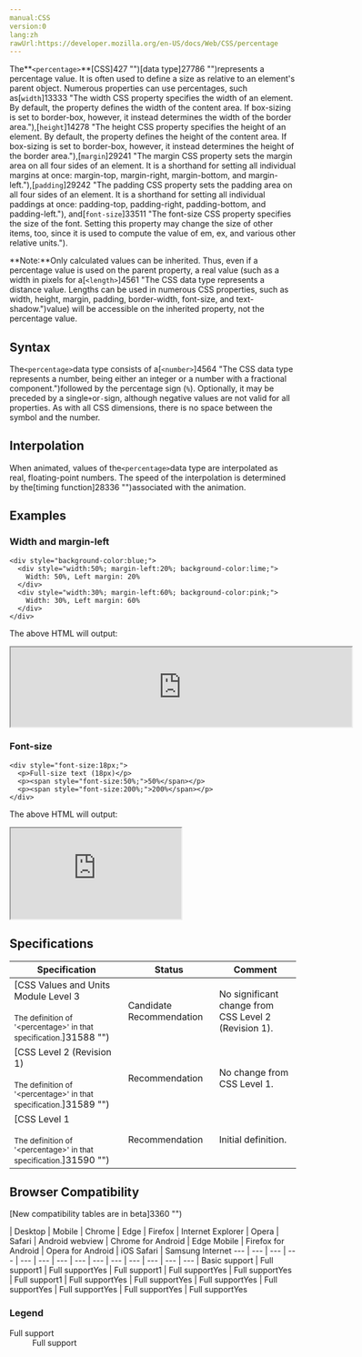 ```yaml
---
manual:CSS
version:0
lang:zh
rawUrl:https://developer.mozilla.org/en-US/docs/Web/CSS/percentage
---
```






The**`<percentage>`**[CSS]427 "")[data type]27786 "")represents a percentage value. It is often used to define a size as relative to an element&#39;s parent object. Numerous properties can use percentages, such as[`width`]13333 "The width CSS property specifies the width of an element. By default, the property defines the width of the content area. If box-sizing is set to border-box, however, it instead determines the width of the border area."),[`height`]14278 "The height CSS property specifies the height of an element. By default, the property defines the height of the content area. If box-sizing is set to border-box, however, it instead determines the height of the border area."),[`margin`]29241 "The margin CSS property sets the margin area on all four sides of an element. It is a shorthand for setting all individual margins at once: margin-top, margin-right, margin-bottom, and margin-left."),[`padding`]29242 "The padding CSS property sets the padding area on all four sides of an element. It is a shorthand for setting all individual paddings at once: padding-top, padding-right, padding-bottom, and padding-left."), and[`font-size`]33511 "The font-size CSS property specifies the size of the font. Setting this property may change the size of other items, too, since it is used to compute the value of em, ex, and various other relative <length> units.").

**Note:**Only calculated values can be inherited. Thus, even if a percentage value is used on the parent property, a real value (such as a width in pixels for a[`<length>`]4561 "The <length> CSS data type represents a distance value. Lengths can be used in numerous CSS properties, such as width, height, margin, padding, border-width, font-size, and text-shadow.")value) will be accessible on the inherited property, not the percentage value.

## Syntax<a name="Syntax"></a>


The`<percentage>`data type consists of a[`<number>`]4564 "The <number> CSS data type represents a number, being either an integer or a number with a fractional component.")followed by the percentage sign (`%`). Optionally, it may be preceded by a single`+`or`-`sign, although negative values are not valid for all properties. As with all CSS dimensions, there is no space between the symbol and the number.


## Interpolation<a name="Interpolation"></a>


When animated, values of the`<percentage>`data type are interpolated as real, floating-point numbers. The speed of the interpolation is determined by the[timing function]28336 "")associated with the animation.


## **Examples**<a name="Examples"></a>

### Width and margin-left<a name="Width_and_margin-left"></a>

```
<div style="background-color:blue;">
  <div style="width:50%; margin-left:20%; background-color:lime;">
    Width: 50%, Left margin: 20%
  </div>
  <div style="width:30%; margin-left:60%; background-color:pink;">
    Width: 30%, Left margin: 60%
  </div>
</div>
```


The above HTML will output:



<iframe src='https://mdn.mozillademos.org/en-US/docs/Web/CSS/percentage$samples/Width_and_margin-left?revision=1355292' width='600' height='140'></iframe>



### Font-size<a name="Font-size"></a>

```
<div style="font-size:18px;">
  <p>Full-size text (18px)</p>
  <p><span style="font-size:50%;">50%</span></p>
  <p><span style="font-size:200%;">200%</span></p>
</div>
```


The above HTML will output:



<iframe src='https://mdn.mozillademos.org/en-US/docs/Web/CSS/percentage$samples/Font-size?revision=1355292' width='auto' height='160'></iframe>



## Specifications<a name="Specifications"></a>

Specification | Status | Comment 
 ---  |  ---  |  ---  | 
[CSS Values and Units Module Level 3<br></br><small>The definition of &#39;&lt;percentage&gt;&#39; in that specification.</small>]31588 "") | Candidate Recommendation | No significant change from CSS Level 2 (Revision 1). 
[CSS Level 2 (Revision 1)<br></br><small>The definition of &#39;&lt;percentage&gt;&#39; in that specification.</small>]31589 "") | Recommendation | No change from CSS Level 1. 
[CSS Level 1<br></br><small>The definition of &#39;&lt;percentage&gt;&#39; in that specification.</small>]31590 "") | Recommendation | Initial definition. 


## Browser Compatibility<a name="Browser_Compatibility"></a>
[New compatibility tables are in beta<i></i>]3360 "")

 | <abbr>Desktop<i></i></abbr> | <abbr>Mobile<i></i></abbr> 
 | <abbr>Chrome<i></i></abbr> | <abbr>Edge<i></i></abbr> | <abbr>Firefox<i></i></abbr> | <abbr>Internet Explorer<i></i></abbr> | <abbr>Opera<i></i></abbr> | <abbr>Safari<i></i></abbr> | <abbr>Android webview<i></i></abbr> | <abbr>Chrome for Android<i></i></abbr> | <abbr>Edge Mobile<i></i></abbr> | <abbr>Firefox for Android<i></i></abbr> | <abbr>Opera for Android<i></i></abbr> | <abbr>iOS Safari<i></i></abbr> | <abbr>Samsung Internet<i></i></abbr> 
 ---  |  ---  |  ---  |  ---  |  ---  |  ---  |  ---  |  ---  |  ---  |  ---  |  ---  |  ---  |  ---  |  ---  | 
Basic support | <abbr>Full support</abbr>1 | <abbr>Full support</abbr>Yes | <abbr>Full support</abbr>1 | <abbr>Full support</abbr>Yes | <abbr>Full support</abbr>Yes | <abbr>Full support</abbr>1 | <abbr>Full support</abbr>Yes | <abbr>Full support</abbr>Yes | <abbr>Full support</abbr>Yes | <abbr>Full support</abbr>Yes | <abbr>Full support</abbr>Yes | <abbr>Full support</abbr>Yes | <abbr>Full support</abbr>Yes 


### Legend<a name="Legend"></a>
<dl><dt id=''><abbr>Full support</abbr></dt><dd>Full support</dd></dl>



